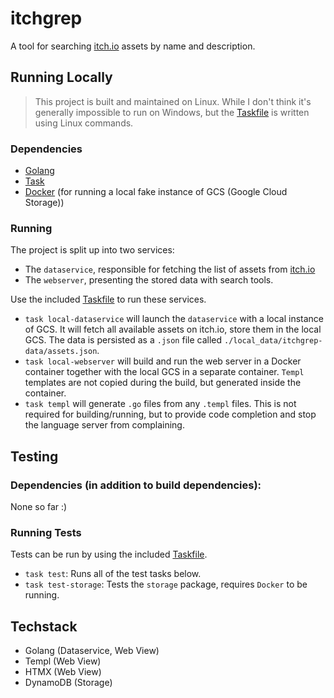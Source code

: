 <!-- LTeX: language=en-US -->
# itchgrep
A tool for searching [itch.io](https://itch.io/) assets by name and
description.

## Running Locally

> This project is built and maintained on Linux. While I don't think it's
> generally impossible to run on Windows, but the
> [Taskfile](https://taskfile.dev/) is written using Linux commands.

### Dependencies
- [Golang](https://go.dev/)
- [Task](https://taskfile.dev/)
- [Docker](https://www.docker.com/) (for running a local fake instance of GCS (Google Cloud Storage))

### Running
The project is split up into two services:
- The `dataservice`, responsible for fetching the list of assets from [itch.io](https://itch.io/)
- The `webserver`, presenting the stored data with search tools.

Use the included [Taskfile](https://taskfile.dev/) to run these services.
- `task local-dataservice` will launch the `dataservice` with a local instance
    of GCS. It will fetch all available assets on itch.io, store them in the
    local GCS. The data is persisted as a `.json` file called
    `./local_data/itchgrep-data/assets.json`.
- `task local-webserver` will build and run the web server in a Docker
    container together with the local GCS in a separate container. `Templ`
    templates are not copied during the build, but generated inside the
    container.
- `task templ` will generate `.go` files from any `.templ` files. This is not
    required for building/running, but to provide code completion and stop the
    language server from complaining.

## Testing
### Dependencies (in addition to build dependencies):
None so far :)

### Running Tests
Tests can be run by using the included [Taskfile](https://taskfile.dev/).

- `task test`: Runs all of the test tasks below.
- `task test-storage`: Tests the `storage` package, requires `Docker` to be running.

## Techstack
- Golang (Dataservice, Web View)
- Templ (Web View)
- HTMX (Web View)
- DynamoDB (Storage)
